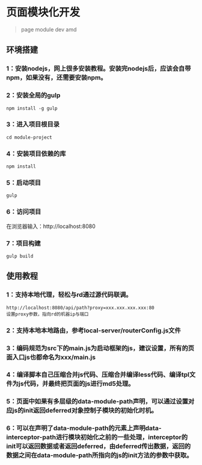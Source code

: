 # 页面模块化开发
> page module dev amd
## 环境搭建
### 1：安装nodejs，网上很多安装教程。安装完nodejs后，应该会自带npm，如果没有，还需要安装npm。
### 2：安装全局的gulp
```
npm install -g gulp
```
### 3：进入项目根目录
```
cd module-project
```
### 4：安装项目依赖的库
```
npm install
```
### 5：启动项目
```
gulp
```
### 6：访问项目
在浏览器输入：http://localhost:8080
### 7：项目构建
```
gulp build
```

## 使用教程
### 1：支持本地代理，轻松与rd通过源代码联调。
```
http://localhost:8080/api/path?proxy=xxx.xxx.xxx.xxx:80
设置proxy参数，指向rd的机器ip与端口
```
### 2：支持本地本地路由，参考local-server/routerConfig.js文件
### 3：编码规范为src下的main.js为启动框架的js，建议设置<body data-module-path="main">，所有的页面入口js也都命名为xxx/main.js
### 4：编译脚本自己压缩合并js代码、压缩合并编译less代码、编译tpl文件为js代码，并最终把页面的js进行md5处理。
### 5：页面中如果有多层级的data-module-path声明，可以通过设置对应js的init返回deferred对象控制子模块的初始化时机。
### 6：可以在声明了data-module-path的元素上声明data-interceptor-path进行模块初始化之前的一些处理，interceptor的init可以返回数据或者返回deferred，由deferred传出数据，返回的数据之间在data-module-path所指向的js的init方法的参数中获取。
